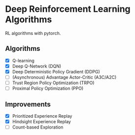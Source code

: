 # Deep Reinforcement Learning Algorithms

RL algorithms with pytorch.

## Algorithms

- [x] Q-learning
- [x] Deep Q-Network (DQN)
- [x] Deep Deterministic Policy Gradient (DDPG)
- [ ] (Asynchronous) Advantage Actor-Critic (A3C/A2C)
- [ ] Trust Region Policy Optimization (TRPO)
- [ ] Proximal Policy Optimization (PPO)

## Improvements

- [x] Prioritized Experience Replay
- [x] Hindsight Experience Replay
- [ ] Count-based Exploration
